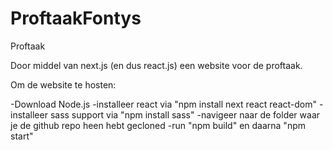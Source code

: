 # ProftaakFontys
 Proftaak

Door middel van next.js (en dus react.js) een website voor de proftaak. 

Om de website te hosten:

-Download Node.js
-installeer react via "npm install next react react-dom"
-installeer sass support via "npm install sass"
-navigeer naar de folder waar je de github repo heen hebt gecloned
-run "npm build" en daarna "npm start"
